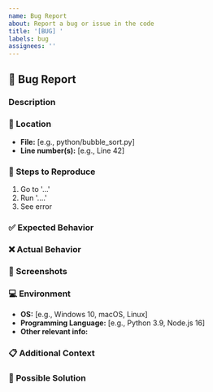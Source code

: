 ```yaml
---
name: Bug Report
about: Report a bug or issue in the code
title: '[BUG] '
labels: bug
assignees: ''
---
```


## 🐛 Bug Report

### Description
<!-- A clear and concise description of what the bug is -->

### 📍 Location
<!-- Where is this bug located? -->
- **File:** [e.g., python/bubble_sort.py]
- **Line number(s):** [e.g., Line 42]

### 🔄 Steps to Reproduce
<!-- Steps to reproduce the behavior -->
1. Go to '...'
2. Run '....'
3. See error

### ✅ Expected Behavior
<!-- What should happen? -->

### ❌ Actual Behavior
<!-- What actually happens? -->

### 📸 Screenshots
<!-- If applicable, add screenshots to help explain your problem -->

### 💻 Environment
<!-- Please complete the following information -->
- **OS:** [e.g., Windows 10, macOS, Linux]
- **Programming Language:** [e.g., Python 3.9, Node.js 16]
- **Other relevant info:** 

### 📋 Additional Context
<!-- Add any other context about the problem here -->

### 🔧 Possible Solution
<!-- Optional: Suggest a fix/reason for the bug -->

